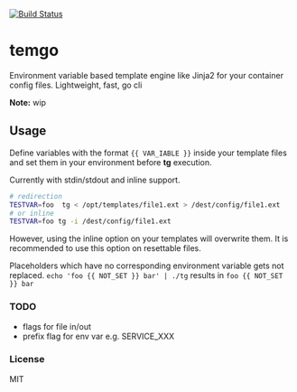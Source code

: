 [![Build Status](https://travis-ci.org/malud/temgo.svg?branch=master)](https://travis-ci.org/malud/temgo)
# temgo
Environment variable based template engine like Jinja2 for your container config files. Lightweight, fast, go cli

**Note:** wip

## Usage

Define variables with the format `{{ VAR_IABLE }}` inside your template files and set them in your environment before **tg** execution.

Currently with stdin/stdout and inline support.
 
 ```bash
# redirection
TESTVAR=foo  tg < /opt/templates/file1.ext > /dest/config/file1.ext
# or inline
TESTVAR=foo tg -i /dest/config/file1.ext
 ```
 
However, using the inline option on your templates will overwrite them.
It is recommended to use this option on resettable files.

Placeholders which have no corresponding environment variable gets not replaced.
`echo 'foo {{ NOT_SET }} bar' | ./tg` results in `foo {{ NOT_SET }} bar`

### TODO
* flags for file in/out
* prefix flag for env var e.g. SERVICE_XXX

### License

MIT

